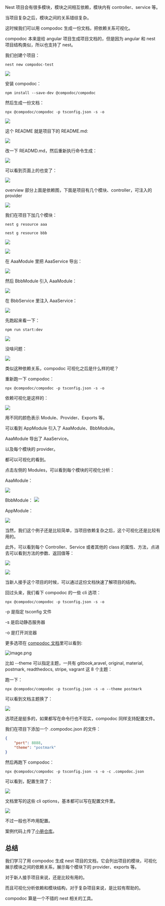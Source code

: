 ﻿Nest 项目会有很多模块，模块之间相互依赖，模块内有 controller、service 等。

当项目复杂之后，模块之间的关系错综复杂。

这时候我们可以用 compodoc 生成一份文档，把依赖关系可视化。

compodoc 本来是给 angular 项目生成项目文档的，但是因为 angular 和 nest 项目结构类似，所以也支持了 nest。

我们创建个项目：

```
nest new compodoc-test
```

![](//liushuaiyang.oss-cn-shanghai.aliyuncs.com/nest-docs/image/第72章-1.png)

安装 compodoc：

```
npm install --save-dev @compodoc/compodoc
```
然后生成一份文档：

```
npx @compodoc/compodoc -p tsconfig.json -s -o
```

![](//liushuaiyang.oss-cn-shanghai.aliyuncs.com/nest-docs/image/第72章-2.png)

这个 README 就是项目下的 README.md:

![](//liushuaiyang.oss-cn-shanghai.aliyuncs.com/nest-docs/image/第72章-3.png)

改一下 READMD.md，然后重新执行命令生成：

![](//liushuaiyang.oss-cn-shanghai.aliyuncs.com/nest-docs/image/第72章-4.png)

可以看到页面上的也变了：

![](//liushuaiyang.oss-cn-shanghai.aliyuncs.com/nest-docs/image/第72章-5.png)

overview 部分上面是依赖图，下面是项目有几个模块、controller，可注入的 provider

![](//liushuaiyang.oss-cn-shanghai.aliyuncs.com/nest-docs/image/第72章-6.png)

我们在项目下加几个模块：

```
nest g resource aaa

nest g resource bbb
```

![](//liushuaiyang.oss-cn-shanghai.aliyuncs.com/nest-docs/image/第72章-7.png)


![](//liushuaiyang.oss-cn-shanghai.aliyuncs.com/nest-docs/image/第72章-8.png)

在 AaaModule 里把 AaaService 导出：

![](//liushuaiyang.oss-cn-shanghai.aliyuncs.com/nest-docs/image/第72章-9.png)

然后 BbbModule 引入 AaaModule：

![](//liushuaiyang.oss-cn-shanghai.aliyuncs.com/nest-docs/image/第72章-10.png)

在 BbbService 里注入 AaaService：
 
![](//liushuaiyang.oss-cn-shanghai.aliyuncs.com/nest-docs/image/第72章-11.png)

先跑起来看一下：

```
npm run start:dev
```

![](//liushuaiyang.oss-cn-shanghai.aliyuncs.com/nest-docs/image/第72章-12.png)

没啥问题：

![](//liushuaiyang.oss-cn-shanghai.aliyuncs.com/nest-docs/image/第72章-13.png)

类似这种依赖关系，compodoc 可视化之后是什么样的呢？

重新跑一下 compodoc：
```
npx @compodoc/compodoc -p tsconfig.json -s -o
```
依赖可视化是这样的：

![](//liushuaiyang.oss-cn-shanghai.aliyuncs.com/nest-docs/image/第72章-14.png)

用不同的颜色表示 Module、Provider、Exports 等。

可以看到 AppModule 引入了 AaaModule、BbbModule。

AaaModule 导出了 AaaService。

以及每个模块的 provider。

都可以可视化的看到。

点击左侧的 Modules，可以看到每个模块的可视化分析：

AaaModule：

![](//liushuaiyang.oss-cn-shanghai.aliyuncs.com/nest-docs/image/第72章-15.png)

BbbModule：
![](//liushuaiyang.oss-cn-shanghai.aliyuncs.com/nest-docs/image/第72章-16.png)

AppModule：

![](//liushuaiyang.oss-cn-shanghai.aliyuncs.com/nest-docs/image/第72章-17.png)

当然，我们这个例子还是比较简单，当项目依赖复杂之后，这个可视化还是比较有用的。

此外，可以看到每个 Controller、Service 或者其他的 class 的属性、方法，点进去可以看到方法的参数、返回值等：


![](//liushuaiyang.oss-cn-shanghai.aliyuncs.com/nest-docs/image/第72章-18.png)

![](//liushuaiyang.oss-cn-shanghai.aliyuncs.com/nest-docs/image/第72章-19.png)

当新人接手这个项目的时候，可以通过这份文档快速了解项目的结构。

回过头来，我们看下 compodoc 的一些 cli 选项：

```
npx @compodoc/compodoc -p tsconfig.json -s -o
```

-p 是指定 tsconfig 文件

-s 是启动静态服务器

-o 是打开浏览器

更多选项在 [compodoc 文档](https://compodoc.app/guides/options.html)里可以看到:


![image.png](//liushuaiyang.oss-cn-shanghai.aliyuncs.com/nest-docs/image/第72章-20.png)

比如 --theme 可以指定主题，一共有 gitbook,aravel, original, material, postmark, readthedocs, stripe, vagrant 这 8 个主题：

跑一下：
```
npx @compodoc/compodoc -p tsconfig.json -s -o --theme postmark
```

可以看到文档主题换了：

![](//liushuaiyang.oss-cn-shanghai.aliyuncs.com/nest-docs/image/第72章-21.png)

选项还是挺多的，如果都写在命令行也不现实，compodoc 同样支持配置文件。

我们在项目下添加一个 .compodoc.json 的文件：

```json
{
    "port": 8888,
    "theme": "postmark"
}
```

然后再跑下 compodoc：

```
npx @compodoc/compodoc -p tsconfig.json -s -o -c .compodoc.json
```

可以看到，配置生效了：

![](//liushuaiyang.oss-cn-shanghai.aliyuncs.com/nest-docs/image/第72章-22.png)

文档里写的这些 cli options，基本都可以写在配置文件里。

![](//liushuaiyang.oss-cn-shanghai.aliyuncs.com/nest-docs/image/第72章-23.png)

不过一般也不咋用配置。

案例代码上传了[小册仓库](https://github.com/QuarkGluonPlasma/nestjs-course-code/tree/main/compodoc-test)。

## 总结

我们学习了用 compodoc 生成 nest 项目的文档，它会列出项目的模块，可视化展示模块之间的依赖关系，展示每个模块下的 provider、exports 等。

对于新人接手项目来说，还是比较有用的。

而且可视化分析依赖和模块结构，对于复杂项目来说，是比较有帮助的。

compodoc 算是一个不错的 nest 相关的工具。
